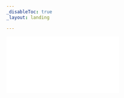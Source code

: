 ```yaml
---
_disableToc: true
_layout: landing

---
```


<div class="containter">
  <div class="iframe-wrapper">
    <iframe class="iframe"
            src="~/tasks/diary/index.html"
            title="tasks"
            frameborder="0"
            allow="encrypted-media"
            allowfullscreen>
    </iframe>
  </div>
</div>
